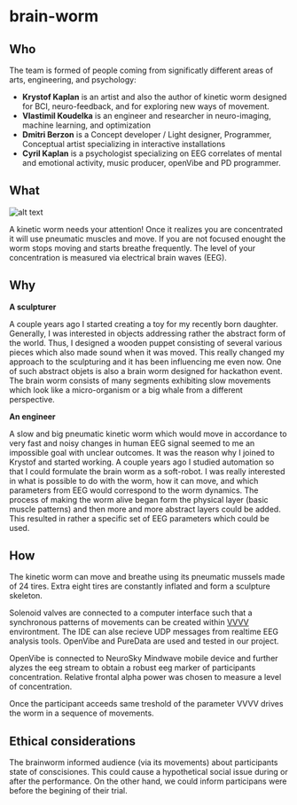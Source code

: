 # brain-worm

## Who

The team is formed of people coming from significatly different areas of arts, engineering, and psychology:

* **Krystof Kaplan** is an artist and also the author of kinetic worm designed for BCI, neuro-feedback, and for exploring new ways of movement.
* **Vlastimil Koudelka** is an engineer and researcher in neuro-imaging, machine learning, and optimization
* **Dmitri Berzon** is a Concept developer / Light designer, Programmer, Conceptual artist specializing in interactive installations
* **Cyril Kaplan** is a psychologist specializing on EEG correlates of mental and emotional activity, music producer, openVibe and PD programmer. 

## What

![alt text](https://github.com/HackTheBrain/brain-worm/blob/master/worm_pics/P1070909.JPG "A kinetic worm")

A kinetic worm needs your attention! Once it realizes you are concentrated it will use pneumatic muscles and move. If you are not focused enought the worm stops moving and starts breathe frequently. The level of your concentration is measured via electrical brain waves (EEG). 

## Why

**A sculpturer**

A couple years ago I started creating a toy for my recently born daughter. Generally, I was interested in objects addressing rather the abstract form of the world. Thus, I designed a wooden puppet consisting of several various pieces which also made sound when it was moved. This really changed my approach to the sculpturing and it has been influencing me even now. One of such abstract objets is also a brain worm designed for hackathon event. The brain worm consists of many segments exhibiting slow movements which look like a micro-organism or a big whale from a different perspective.

**An engineer**

A slow and big pneumatic kinetic worm which would move in accordance to very fast and noisy changes in human EEG signal seemed to me an impossible goal with unclear outcomes. It was the reason why I joined to Krystof and started working. A couple years ago I studied automation so that I could formulate the brain worm as a soft-robot. I was really interested in what is possible to do with the worm, how it can move, and which parameters from EEG would correspond to the worm dynamics. The process of making the worm alive began form the physical layer (basic muscle patterns) and then more and more abstract layers could be added. This resulted in rather a specific set of EEG parameters which could be used. 

## How

The kinetic worm can move and breathe using its pneumatic mussels made of 24 tires. Extra eight tires are constantly inflated and form a sculpture skeleton. 

Solenoid valves are connected to a computer interface such that a synchronous patterns of movements can be created within [VVVV](https://vvvv.org/) environtment. The IDE can alse recieve UDP messages from realtime EEG analysis tools. OpenVibe and PureData are used and tested in our project.

OpenVibe is connected to NeuroSky Mindwave mobile device and further alyzes the eeg stream to obtain a robust eeg marker of participants concentration. Relative frontal alpha power was chosen to measure a level of concentration. 

Once the participant acceeds same treshold of the parameter VVVV drives the worm in a sequence of movements.


## Ethical considerations
The brainworm informed audience (via its movements) about participants state of conscisiones. This could cause a hypothetical social issue during or after the performance. On the other hand, we could inform participans were before the begining of their trial.
